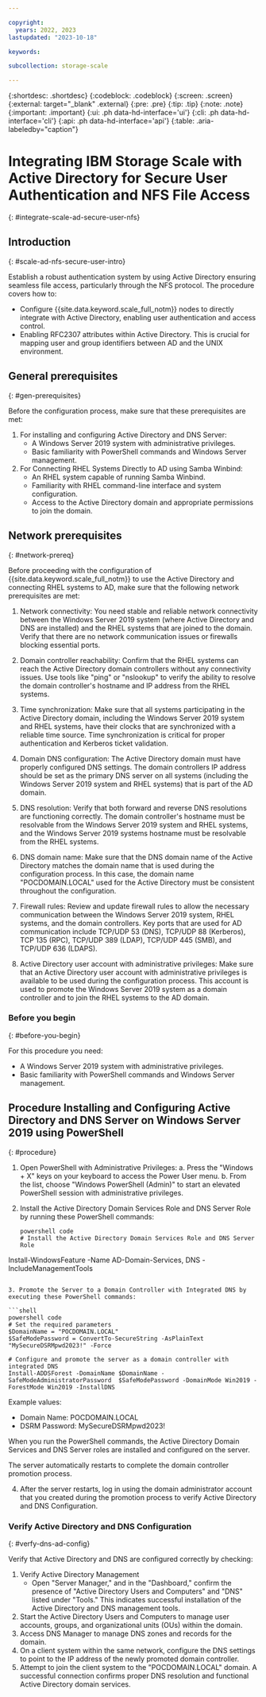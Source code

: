 ```yaml
---

copyright:
  years: 2022, 2023
lastupdated: "2023-10-18"

keywords: 

subcollection: storage-scale

---
```


{:shortdesc: .shortdesc}
{:codeblock: .codeblock}
{:screen: .screen}
{:external: target="_blank" .external}
{:pre: .pre}
{:tip: .tip}
{:note: .note}
{:important: .important}
{:ui: .ph data-hd-interface='ui'}
{:cli: .ph data-hd-interface='cli'}
{:api: .ph data-hd-interface='api'}
{:table: .aria-labeledby="caption"}
 
#  Integrating IBM Storage Scale with Active Directory for Secure User Authentication and NFS File Access 
{: #integrate-scale-ad-secure-user-nfs}

## Introduction
{: #scale-ad-nfs-secure-user-intro}

Establish a robust authentication system by using Active Directory ensuring seamless file access, particularly through the NFS protocol. 
The procedure covers how to:
* Configure {{site.data.keyword.scale_full_notm}} nodes to directly integrate with Active Directory, enabling user authentication and access control.
* Enabling RFC2307 attributes within Active Directory. This is crucial for mapping user and group identifiers between AD and the UNIX environment.

## General prerequisites
{: #gen-prerequisites}

Before the configuration process, make sure that these prerequisites are met:

1.	For installing and configuring Active Directory and DNS Server:
	*  A Windows Server 2019 system with administrative privileges.
	*  Basic familiarity with PowerShell commands and Windows Server management.
2.	For Connecting RHEL Systems Directly to AD using Samba Winbind:
	*  An RHEL system capable of running Samba Winbind.
	*  Familiarity with RHEL command-line interface and system configuration.
	*  Access to the Active Directory domain and appropriate permissions to join the domain.

## Network prerequisites
{: #network-prereq}

Before proceeding with the configuration of {{site.data.keyword.scale_full_notm}} to use the Active Directory and connecting RHEL systems to AD, make sure that the following network prerequisites are met:

1.	Network connectivity: You need stable and reliable network connectivity between the Windows Server 2019 system (where Active Directory and DNS are installed) and the RHEL systems that are joined to the domain. Verify that there are no network communication issues or firewalls blocking essential ports.

2.	Domain controller reachability: Confirm that the RHEL systems can reach the Active Directory domain controllers without any connectivity issues. Use tools like "ping" or "nslookup" to verify the ability to resolve the domain controller's hostname and IP address from the RHEL systems.

3.	Time synchronization: Make sure that all systems participating in the Active Directory domain, including the Windows Server 2019 system and RHEL systems, have their clocks that are synchronized with a reliable time source. Time synchronization is critical for proper authentication and Kerberos ticket validation.

4.	Domain DNS configuration: The Active Directory domain must have properly configured DNS settings. The domain controllers IP address should be set as the primary DNS server on all systems (including the Windows Server 2019 system and RHEL systems) that is part of the AD domain.

5.	DNS resolution: Verify that both forward and reverse DNS resolutions are functioning correctly. The domain controller's hostname must be resolvable from the Windows Server 2019 system and RHEL systems, and the Windows Server 2019 systems hostname must be resolvable from the RHEL systems.

6.	DNS domain name: Make sure that the DNS domain name of the Active Directory matches the domain name that is used during the configuration process. In this case, the domain name "POCDOMAIN.LOCAL" used for the Active Directory must be consistent throughout the configuration.

7.	Firewall rules: Review and update firewall rules to allow the necessary communication between the Windows Server 2019 system, RHEL systems, and the domain controllers. Key ports that are used for AD communication include TCP/UDP 53 (DNS), TCP/UDP 88 (Kerberos), TCP 135 (RPC), TCP/UDP 389 (LDAP), TCP/UDP 445 (SMB), and TCP/UDP 636 (LDAPS).

8.	Active Directory user account with administrative privileges: Make sure that an Active Directory user account with administrative privileges is available to be used during the configuration process. This account is used to promote the Windows Server 2019 system as a domain controller and to join the RHEL systems to the AD domain.

### Before you begin
{: #before-you-begin}

For this procedure you need:
* A Windows Server 2019 system with administrative privileges.
* Basic familiarity with PowerShell commands and Windows Server management.

## Procedure Installing and Configuring Active Directory and DNS Server on Windows Server 2019 using PowerShell
{: #procedure}

1. Open PowerShell with Administrative Privileges:
    a.  Press the "Windows + X" keys on your keyboard to access the Power User menu.
    b.  From the list, choose "Windows PowerShell (Admin)" to start an elevated PowerShell session with administrative privileges.

2. Install the Active Directory Domain Services Role and DNS Server Role by running these PowerShell commands:

   ```shell
   powershell code
   # Install the Active Directory Domain Services Role and DNS Server Role
Install-WindowsFeature -Name AD-Domain-Services, DNS -IncludeManagementTools
   ```

3. Promote the Server to a Domain Controller with Integrated DNS by executing these PowerShell commands:

   ```shell
   powershell code
   # Set the required parameters
   $DomainName = "POCDOMAIN.LOCAL"
   $SafeModePassword = ConvertTo-SecureString -AsPlainText "MySecureDSRMpwd2023!" -Force

   # Configure and promote the server as a domain controller with integrated DNS
   Install-ADDSForest -DomainName $DomainName -SafeModeAdministratorPassword  $SafeModePassword -DomainMode Win2019 -ForestMode Win2019 -InstallDNS
   ```
 
   Example values:
   *  Domain Name: POCDOMAIN.LOCAL
   *  DSRM Password: MySecureDSRMpwd2023!

   When you run the PowerShell commands, the Active Directory Domain Services and DNS Server roles are installed and configured on the server.

   The server automatically restarts to complete the domain controller promotion process.

4.  After the server restarts, log in using the domain administrator account that you created during the promotion process to verify Active Directory and DNS Configuration.

### Verify Active Directory and DNS Configuration
{: #verfy-dns-ad-config}

Verify that Active Directory and DNS are configured correctly by checking:

1. Verify Active Directory Management
   * Open "Server Manager," and in the "Dashboard," confirm the presence of "Active Directory Users and Computers" and "DNS" listed under "Tools." This indicates successful installation of the Active Directory and DNS management tools.
2. Start the Active Directory Users and Computers to manage user accounts, groups, and organizational units (OUs) within the domain.
3. Access DNS Manager to manage DNS zones and records for the domain.
4. On a client system within the same network, configure the DNS settings to point to the IP address of the newly promoted domain controller.
5.  Attempt to join the client system to the "POCDOMAIN.LOCAL" domain. A successful connection confirms proper DNS resolution and functional Active Directory domain services.

